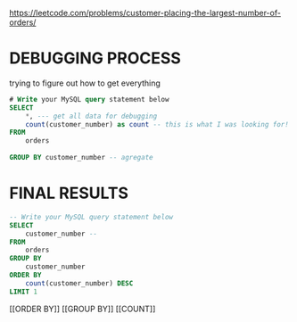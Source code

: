 https://leetcode.com/problems/customer-placing-the-largest-number-of-orders/

# DEBUGGING PROCESS

trying to figure out how to get everything
```sql
# Write your MySQL query statement below
SELECT 
    *, --- get all data for debugging
    count(customer_number) as count -- this is what I was looking for! I can use this to sort!!!
FROM
    orders
    
GROUP BY customer_number -- agregate 

```

# FINAL RESULTS
```SQL
-- Write your MySQL query statement below
SELECT 
    customer_number --
FROM
    orders
GROUP BY 
    customer_number
ORDER BY
    count(customer_number) DESC
LIMIT 1
```

[[ORDER BY]]
[[GROUP BY]]
[[COUNT]]
